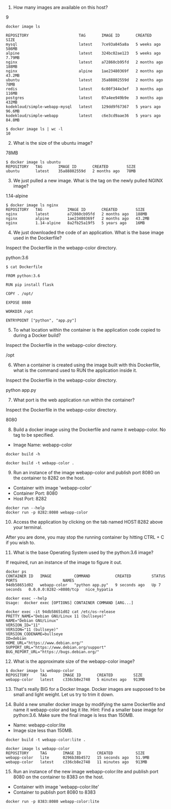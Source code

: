 1. How many images are available on this host?

9

```shell
docker image ls

REPOSITORY                      TAG       IMAGE ID       CREATED        SIZE
mysql                           latest    7ce93a845a8a   5 weeks ago    586MB
alpine                          latest    324bc02ae123   5 weeks ago    7.79MB
nginx                           latest    a72860cb95fd   2 months ago   188MB
nginx                           alpine    1ae23480369f   2 months ago   43.2MB
ubuntu                          latest    35a88802559d   2 months ago   78MB
redis                           latest    6c00f344e3ef   3 months ago   116MB
postgres                        latest    07a4ee949b9e   3 months ago   432MB
kodekloud/simple-webapp-mysql   latest    129dd9f67367   5 years ago    96.6MB
kodekloud/simple-webapp         latest    c6e3cd9aae36   5 years ago    84.8MB

$ docker image ls | wc -l
10
```

2. What is the size of the ubuntu image?

78MB

```shell
$ docker image ls ubuntu              
REPOSITORY   TAG       IMAGE ID       CREATED        SIZE
ubuntu       latest    35a88802559d   2 months ago   78MB
```

3. We just pulled a new image. What is the tag on the newly pulled NGINX image?

1.14-alpine

```shell
$ docker image ls nginx 
REPOSITORY   TAG           IMAGE ID       CREATED        SIZE
nginx        latest        a72860cb95fd   2 months ago   188MB
nginx        alpine        1ae23480369f   2 months ago   43.2MB
nginx        1.14-alpine   8a2fb25a19f5   5 years ago    16MB
```

4. We just downloaded the code of an application. What is the base image used in the Dockerfile?

Inspect the Dockerfile in the webapp-color directory.

python:3.6

```shell
$ cat Dockerfile 
```

```
FROM python:3.6

RUN pip install flask

COPY . /opt/

EXPOSE 8080

WORKDIR /opt

ENTRYPOINT ["python", "app.py"]
```

5. To what location within the container is the application code copied to during a Docker build?

Inspect the Dockerfile in the webapp-color directory.

/opt

6. When a container is created using the image built with this Dockerfile, what is the command used to RUN the application inside it.

Inspect the Dockerfile in the webapp-color directory.

python app.py

7. What port is the web application run within the container?

Inspect the Dockerfile in the webapp-color directory.

8080

8. Build a docker image using the Dockerfile and name it webapp-color. No tag to be specified.
- Image Name: webapp-color

```shell
docker build -h

docker build -t webapp-color .
```

9. Run an instance of the image webapp-color and publish port 8080 on the container to 8282 on the host.

- Container with image 'webapp-color'
- Container Port: 8080
- Host Port: 8282

```shell
docker run --help
docker run -p 8282:8080 webapp-color
```

10. Access the application by clicking on the tab named HOST:8282 above your terminal.

After you are done, you may stop the running container by hitting CTRL + C if you wish to.

11. What is the base Operating System used by the python:3.6 image?

If required, run an instance of the image to figure it out.

```shell
docker ps     
CONTAINER ID   IMAGE          COMMAND           CREATED         STATUS         PORTS                    NAMES
94db58651d02   webapp-color   "python app.py"   9 seconds ago   Up 7 seconds   0.0.0.0:8282->8080/tcp   nice_hypatia

docker exec --help
Usage:  docker exec [OPTIONS] CONTAINER COMMAND [ARG...]

docker exec -it 94db58651d02 cat /etc/os-release
PRETTY_NAME="Debian GNU/Linux 11 (bullseye)"
NAME="Debian GNU/Linux"
VERSION_ID="11"
VERSION="11 (bullseye)"
VERSION_CODENAME=bullseye
ID=debian
HOME_URL="https://www.debian.org/"
SUPPORT_URL="https://www.debian.org/support"
BUG_REPORT_URL="https://bugs.debian.org/"
```

12. What is the approximate size of the webapp-color image?

```shell
$ docker image ls webapp-color
REPOSITORY     TAG       IMAGE ID       CREATED         SIZE
webapp-color   latest    c336cb8e2748   5 minutes ago   913MB
```

13. That's really BIG for a Docker Image. Docker images are supposed to be small and light weight. Let us try to trim it down.

14. Build a new smaller docker image by modifying the same Dockerfile and name it webapp-color and tag it lite.
Hint: Find a smaller base image for python:3.6. Make sure the final image is less than 150MB.

- Name: webapp-color:lite
- Image size less than 150MB.

```shell
docker build -t webapp-color:lite .

docker image ls webapp-color
REPOSITORY     TAG       IMAGE ID       CREATED          SIZE
webapp-color   lite      0296b38b4572   15 seconds ago   51.9MB
webapp-color   latest    c336cb8e2748   11 minutes ago   913MB
```

15. Run an instance of the new image webapp-color:lite and publish port 8080 on the container to 8383 on the host.
- Container with image 'webapp-color:lite'
- Container to publish port 8080 to 8383

```shell
docker run -p 8383:8080 webapp-color:lite
```
